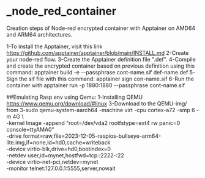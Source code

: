 # _node_red_container
Creation steps of Node-red encrypted container with Apptainer on AMD64 and ARM64 architectures.


1-To install the Apptainer, visit this link https://github.com/apptainer/apptainer/blob/main/INSTALL.md 
2-Create your node-red flow. 
3-Create the Apptainer definition file ".def".
4-Compile and create the encrypted container based on previous definition using this command: apptainer build -e --passphrase cont-name.sif def-name.def
5-Sign the sif file with this command: apptainer sign con-name.sif
6-Run the container with apptainer run -p 1880:1880 --passphrase cont-name.sif

##Emulating Rasp env using Qemu:
1-Installing QEMU https://www.qemu.org/download/#linux
3-Download to the QEMU-img/ from 
3-sudo qemu-system-aarch64 -machine virt -cpu cortex-a72 -smp 6 -m 4G \         
    -kernel Image -append "root=/dev/vda2 rootfstype=ext4 rw panic=0 console=ttyAMA0" \
    -drive format=raw,file=2023-12-05-raspios-bullseye-arm64-lite.img,if=none,id=hd0,cache=writeback \
    -device virtio-blk,drive=hd0,bootindex=0 \
    -netdev user,id=mynet,hostfwd=tcp::2222-:22 \
    -device virtio-net-pci,netdev=mynet \
    -monitor telnet:127.0.0.1:5555,server,nowait

